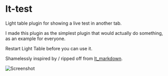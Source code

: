 lt-test
===========

Light table plugin for showing a live test in another tab.

I made this plugin as the simplest plugin that would actually do something, as an example for everyone.

Restart Light Table before you can use it.

Shamelessly inspired by / ripped off from [lt_markdown](https://github.com/MarcoPolo/lt-markdown).

![Screenshot](http://mharris717.github.io/lt_test/screenshot.png)
